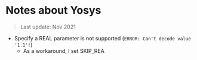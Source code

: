 # Notes about Yosys

> Last update: Nov 2021

* Specify a REAL parameter is not supported (`ERROR: Can't decode value '1.1'!`)
  * As a workaround, I set SKIP_REA
